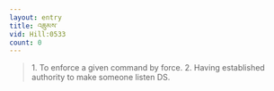 ```yaml
---
layout: entry
title: འཆུམས་
vid: Hill:0533
count: 0
---
```

> 1\. To enforce a given command by force\. 2\. Having established authority to make someone listen DS\.


